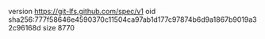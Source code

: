 version https://git-lfs.github.com/spec/v1
oid sha256:777f58646e4590370c11504ca97ab1d177c97874b6d9a1867b9019a32c96168d
size 8770
